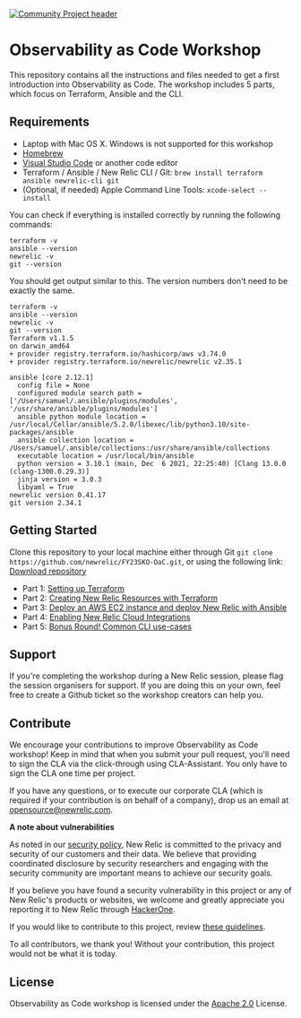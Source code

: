 [![Community Project header](https://github.com/newrelic/opensource-website/raw/master/src/images/categories/Community_Project.png)](https://opensource.newrelic.com/oss-category/#community-project)

# Observability as Code Workshop

This repository contains all the instructions and files needed to get a first introduction into Observability as Code. The workshop includes 5 parts, which focus on Terraform, Ansible and the CLI.

## Requirements

* Laptop with Mac OS X. Windows is not supported for this workshop
* [Homebrew](https://brew.sh/)
* [Visual Studio Code](https://code.visualstudio.com/) or another code editor
* Terraform / Ansible / New Relic CLI / Git: `brew install terraform ansible newrelic-cli git`
* (Optional, if needed) Apple Command Line Tools: `xcode-select --install`

You can check if everything is installed correctly by running the following commands:

```
terraform -v
ansible --version
newrelic -v
git --version
```

You should get output similar to this. The version numbers don't need to be exactly the same.
```
terraform -v
ansible --version
newrelic -v
git --version
Terraform v1.1.5
on darwin_amd64
+ provider registry.terraform.io/hashicorp/aws v3.74.0
+ provider registry.terraform.io/newrelic/newrelic v2.35.1

ansible [core 2.12.1]
  config file = None
  configured module search path = ['/Users/samuel/.ansible/plugins/modules', '/usr/share/ansible/plugins/modules']
  ansible python module location = /usr/local/Cellar/ansible/5.2.0/libexec/lib/python3.10/site-packages/ansible
  ansible collection location = /Users/samuel/.ansible/collections:/usr/share/ansible/collections
  executable location = /usr/local/bin/ansible
  python version = 3.10.1 (main, Dec  6 2021, 22:25:40) [Clang 13.0.0 (clang-1300.0.29.3)]
  jinja version = 3.0.3
  libyaml = True
newrelic version 0.41.17
git version 2.34.1
```

## Getting Started

Clone this repository to your local machine either through Git `git clone https://github.com/newrelic/FY23SKO-OaC.git`, or using the following link: [Download repository](https://github.com/newrelic/FY23SKO-OaC/archive/refs/heads/main.zip)

* Part 1: [Setting up Terraform](./Part_1-Setting_up_Terraform.md)
* Part 2: [Creating New Relic Resources with Terraform](./Part_2-Creating_New_Relic_Resources_With_Terraform.md)
* Part 3: [Deploy an AWS EC2 instance and deploy New Relic with Ansible](./Part_3-Deploying_New_Relic.md)
* Part 4: [Enabling New Relic Cloud Integrations](./Part_4-Enabling_cloud_integrations.md)
* Part 5: [Bonus Round! Common CLI use-cases](./Part_5-Bonus_round_CLI.md)

## Support

If you're completing the workshop during a New Relic session, please flag the session organisers for support. If you are doing this on your own, feel free to create a Github ticket so the workshop creators can help you.

## Contribute

We encourage your contributions to improve Observability as Code workshop! Keep in mind that when you submit your pull request, you'll need to sign the CLA via the click-through using CLA-Assistant. You only have to sign the CLA one time per project.

If you have any questions, or to execute our corporate CLA (which is required if your contribution is on behalf of a company), drop us an email at opensource@newrelic.com.

**A note about vulnerabilities**

As noted in our [security policy](../../security/policy), New Relic is committed to the privacy and security of our customers and their data. We believe that providing coordinated disclosure by security researchers and engaging with the security community are important means to achieve our security goals.

If you believe you have found a security vulnerability in this project or any of New Relic's products or websites, we welcome and greatly appreciate you reporting it to New Relic through [HackerOne](https://hackerone.com/newrelic).

If you would like to contribute to this project, review [these guidelines](./CONTRIBUTING.md).

To all contributors, we thank you!  Without your contribution, this project would not be what it is today.

## License
Observability as Code workshop is licensed under the [Apache 2.0](http://apache.org/licenses/LICENSE-2.0.txt) License.

